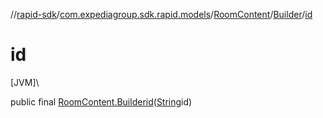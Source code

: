 //[rapid-sdk](../../../../index.md)/[com.expediagroup.sdk.rapid.models](../../index.md)/[RoomContent](../index.md)/[Builder](index.md)/[id](id.md)

# id

[JVM]\

public final [RoomContent.Builder](index.md)[id](id.md)([String](https://docs.oracle.com/javase/8/docs/api/java/lang/String.html)id)
